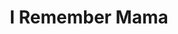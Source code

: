 ---
title: I Remember Mama
year: 1946
opening_date: 1946-05-24
closing_date: 1946-05-31
layout: productions
image:
image_caption:
image_credit:
playbill: 
category: 
Theatre: Theatre Jacksonville
Venue: Little Theatre
cast:
  A Nurse: Ann Smith
  Another Doctor: Milton Rehberg
  Another Nurse: 
    - Dorothy Greenlaw
    - Phyllis Bruen
  Arne: Charles Cherry
  Aunt Jenny: Jeanne Ostner
  Aunt Sigrid: Carrleen Wells
  Aunt Trina: Jean Carlson
  Bellboy: Milton Rehberg
  Christine: Sunya Bowen
  Dagmar: Paula Aberle
  Dorothy: Marelyn Archbold
  Dr. Johnson: Paul Samek
  Florence Dana Moorehead: Elizabeth Reed
  Hotel Guest: 
    - Jo Rosenshine
    - Sarah McRae
  Jessie: Marion Hathcock
  Katrin: Jane Blythe
  Madeline: Harriet Gruebb
  Mama: Marion Albinson
  Mr. Hyde: Maurice Blitch
  Mr. Thorkelson: Elmo Lehman
  Nels: Calvin Burch
  Papa: Roy Meischner
  Scrubwoman: Esther Richmond
  Soda Clerk: Joseph Rosenshine
  Uncle Chris: Nicholas Volpe
crew:
  Director: L. Bramer Carlson
  Lighting: Helen Kriebs
  Make-up: Elmo Lehman
  Properties: 
    - Irma Jean Manning
    - Jeanne Ostner
    - Lillian Bowen
    - Velma Henning
  Scenery: 
    - David Salter
    - George Henning
    - Hinkley Greenlaw
    - Jeanne Ostner
    - Margie Carter
    - Stark Heriot
  Set and Lighting Design: Duke LeBrun
  Sound Effects: Audrey Forbes
  Stage Manager: Dorothy Greenlaw
  Wardrobe: Sarah McRae
---